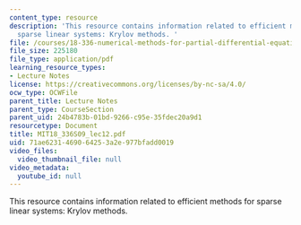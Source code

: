 ```yaml
---
content_type: resource
description: 'This resource contains information related to efficient methods for
  sparse linear systems: Krylov methods. '
file: /courses/18-336-numerical-methods-for-partial-differential-equations-spring-2009/71ae6231469064253a2e977bfadd0019_MIT18_336S09_lec12.pdf
file_size: 225180
file_type: application/pdf
learning_resource_types:
- Lecture Notes
license: https://creativecommons.org/licenses/by-nc-sa/4.0/
ocw_type: OCWFile
parent_title: Lecture Notes
parent_type: CourseSection
parent_uid: 24b4783b-01bd-9266-c95e-35fdec20a9d1
resourcetype: Document
title: MIT18_336S09_lec12.pdf
uid: 71ae6231-4690-6425-3a2e-977bfadd0019
video_files:
  video_thumbnail_file: null
video_metadata:
  youtube_id: null
---
```

This resource contains information related to efficient methods for sparse linear systems: Krylov methods. 